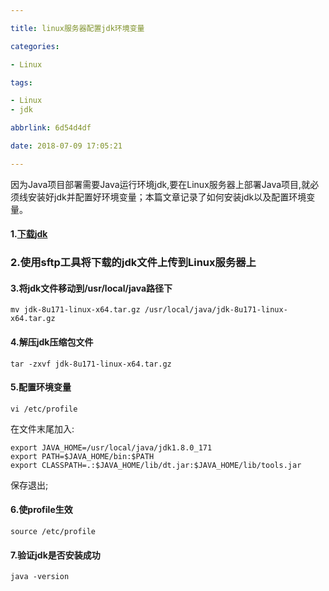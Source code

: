 ```yaml
---

title: linux服务器配置jdk环境变量

categories:

- Linux

tags:

- Linux
- jdk

abbrlink: 6d54d4df

date: 2018-07-09 17:05:21

---
```


因为Java项目部署需要Java运行环境jdk,要在Linux服务器上部署Java项目,就必须线安装好jdk并配置好环境变量；本篇文章记录了如何安装jdk以及配置环境变量。

<!-- more -->

#### 1.[下载jdk](http://www.oracle.com/technetwork/java/javase/downloads/index.html) ####

### 2.使用sftp工具将下载的jdk文件上传到Linux服务器上 ###

#### 3.将jdk文件移动到/usr/local/java路径下 ####

```
mv jdk-8u171-linux-x64.tar.gz /usr/local/java/jdk-8u171-linux-x64.tar.gz
```

#### 4.解压jdk压缩包文件 ####

```
tar -zxvf jdk-8u171-linux-x64.tar.gz
```

#### 5.配置环境变量 ####

```
vi /etc/profile
```

在文件末尾加入:

```
export JAVA_HOME=/usr/local/java/jdk1.8.0_171
export PATH=$JAVA_HOME/bin:$PATH
export CLASSPATH=.:$JAVA_HOME/lib/dt.jar:$JAVA_HOME/lib/tools.jar 
```

保存退出;

#### 6.使profile生效 ####

```
source /etc/profile
```

#### 7.验证jdk是否安装成功 ####

```
java -version
```

